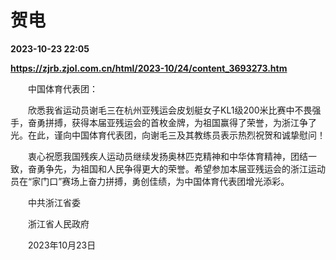 # 贺电

**2023-10-23 22:05**

**https://zjrb.zjol.com.cn/html/2023-10/24/content_3693273.htm**

　　中国体育代表团：

　　欣悉我省运动员谢毛三在杭州亚残运会皮划艇女子KL1级200米比赛中不畏强手，奋勇拼搏，获得本届亚残运会的首枚金牌，为祖国赢得了荣誉，为浙江争了光。在此，谨向中国体育代表团，向谢毛三及其教练员表示热烈祝贺和诚挚慰问！

　　衷心祝愿我国残疾人运动员继续发扬奥林匹克精神和中华体育精神，团结一致，奋勇争先，为祖国和人民争得更大的荣誉。希望参加本届亚残运会的浙江运动员在“家门口”赛场上奋力拼搏，勇创佳绩，为中国体育代表团增光添彩。

　　中共浙江省委

　　浙江省人民政府

　　2023年10月23日
